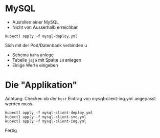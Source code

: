 # MySQL

* Ausrollen einer MySQL
* Nicht von Ausserhalb erreichbar


~~~
kubectl apply -f mysql-deploy.yml
~~~

Sich mit der Pod/Datenbank verbinden u

* Schema `haha` anlege
* Tabelle `jaja` mit Spalte `id` anlegen
* Einige Werte eingeben

# Die "Applikation"

Achtung: Checken ob der `host` Eintrag von mysql-client-ing.yml
angepasst werden muss.


~~~
kubectl apply -f mysql-client-deploy.yml
kubectl apply -f mysql-client-svc.yml
kubectl apply -f mysql-client-ing.yml
~~~

Fertig




